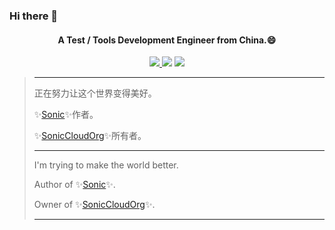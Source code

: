 ### Hi there 👋

<h4 align="center">A Test / Tools Development Engineer from China.😄</h4>
<p align="center">
<a href="https://github.com/SonicCloudOrg" target="_blank">
<img src="https://img.shields.io/github/stars/SonicCloudOrg?affiliations=OWNER&style=social">
</a>
<!-- <img src="https://visitor-badge.laobi.icu/badge?page_id=ZhouYixun.ZhouYixun" /> -->
<img src="https://img.shields.io/github/followers/ZhouYixun?color=c780fa" />
<img src="https://img.shields.io/badge/-291028775@qq.com-c14438?style=flat&logo=Gmail&logoColor=white" />
</p>

> ---
>
> 正在努力让这个世界变得美好。
> 
> ✨[Sonic](https://sonic-cloud.cn/)✨作者。
> 
> ✨[SonicCloudOrg](https://github.com/SonicCloudOrg)✨所有者。
>
> ---
>
> I'm trying to make the world better.
> 
> Author of ✨[Sonic](https://sonic-cloud.cn/)✨. 
> 
> Owner of ✨[SonicCloudOrg](https://github.com/SonicCloudOrg)✨.
>
> ---
